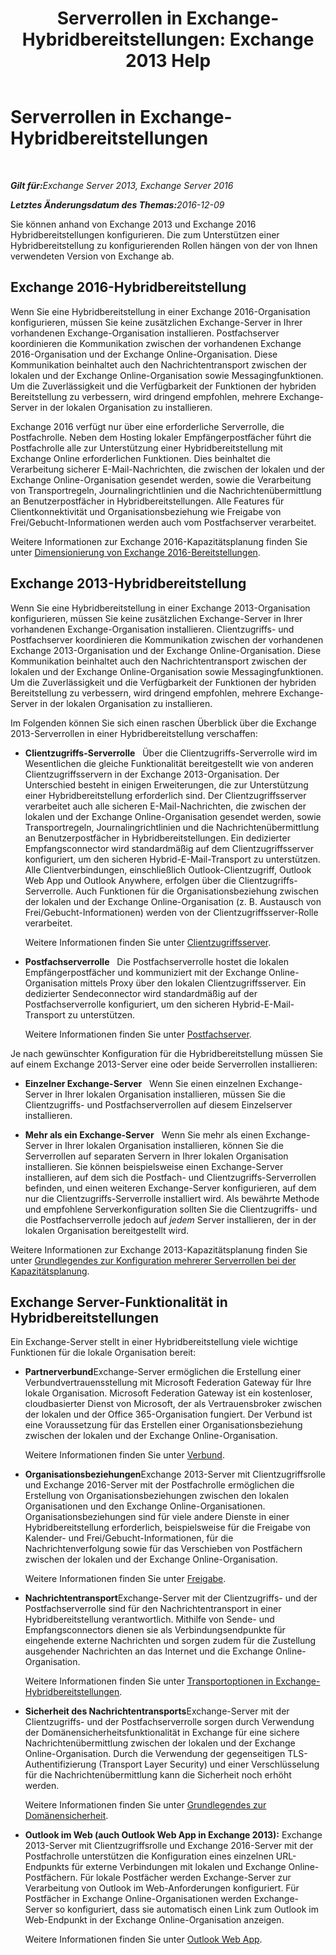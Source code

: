 ﻿---
title: 'Serverrollen in Exchange-Hybridbereitstellungen: Exchange 2013 Help'
TOCTitle: Serverrollen in Exchange-Hybridbereitstellungen
ms:assetid: 7a7eaf17-d2b0-4d62-90a2-45a0d2faca54
ms:mtpsurl: https://technet.microsoft.com/de-de/library/JJ659051(v=EXCHG.150)
ms:contentKeyID: 50477183
ms.date: 01/01/2018
mtps_version: v=EXCHG.150
ms.translationtype: HT
---

# Serverrollen in Exchange-Hybridbereitstellungen

 

_<strong>Gilt für:</strong>Exchange Server 2013, Exchange Server 2016_

_<strong>Letztes Änderungsdatum des Themas:</strong>2016-12-09_

Sie können anhand von Exchange 2013 und Exchange 2016 Hybridbereitstellungen konfigurieren. Die zum Unterstützen einer Hybridbereitstellung zu konfigurierenden Rollen hängen von der von Ihnen verwendeten Version von Exchange ab.

## Exchange 2016-Hybridbereitstellung

Wenn Sie eine Hybridbereitstellung in einer Exchange 2016-Organisation konfigurieren, müssen Sie keine zusätzlichen Exchange-Server in Ihrer vorhandenen Exchange-Organisation installieren. Postfachserver koordinieren die Kommunikation zwischen der vorhandenen Exchange 2016-Organisation und der Exchange Online-Organisation. Diese Kommunikation beinhaltet auch den Nachrichtentransport zwischen der lokalen und der Exchange Online-Organisation sowie Messagingfunktionen. Um die Zuverlässigkeit und die Verfügbarkeit der Funktionen der hybriden Bereitstellung zu verbessern, wird dringend empfohlen, mehrere Exchange-Server in der lokalen Organisation zu installieren.

Exchange 2016 verfügt nur über eine erforderliche Serverrolle, die Postfachrolle. Neben dem Hosting lokaler Empfängerpostfächer führt die Postfachrolle alle zur Unterstützung einer Hybridbereitstellung mit Exchange Online erforderlichen Funktionen. Dies beinhaltet die Verarbeitung sicherer E-Mail-Nachrichten, die zwischen der lokalen und der Exchange Online-Organisation gesendet werden, sowie die Verarbeitung von Transportregeln, Journalingrichtlinien und die Nachrichtenübermittlung an Benutzerpostfächer in Hybridbereitstellungen. Alle Features für Clientkonnektivität und Organisationsbeziehung wie Freigabe von Frei/Gebucht-Informationen werden auch vom Postfachserver verarbeitet.

Weitere Informationen zur Exchange 2016-Kapazitätsplanung finden Sie unter [Dimensionierung von Exchange 2016-Bereitstellungen](http://go.microsoft.com/fwlink/p/?linkid=301990).

## Exchange 2013-Hybridbereitstellung

Wenn Sie eine Hybridbereitstellung in einer Exchange 2013-Organisation konfigurieren, müssen Sie keine zusätzlichen Exchange-Server in Ihrer vorhandenen Exchange-Organisation installieren. Clientzugriffs- und Postfachserver koordinieren die Kommunikation zwischen der vorhandenen Exchange 2013-Organisation und der Exchange Online-Organisation. Diese Kommunikation beinhaltet auch den Nachrichtentransport zwischen der lokalen und der Exchange Online-Organisation sowie Messagingfunktionen. Um die Zuverlässigkeit und die Verfügbarkeit der Funktionen der hybriden Bereitstellung zu verbessern, wird dringend empfohlen, mehrere Exchange-Server in der lokalen Organisation zu installieren.

Im Folgenden können Sie sich einen raschen Überblick über die Exchange 2013-Serverrollen in einer Hybridbereitstellung verschaffen:

  - **Clientzugriffs-Serverrolle**   Über die Clientzugriffs-Serverrolle wird im Wesentlichen die gleiche Funktionalität bereitgestellt wie von anderen Clientzugriffsservern in der Exchange 2013-Organisation. Der Unterschied besteht in einigen Erweiterungen, die zur Unterstützung einer Hybridbereitstellung erforderlich sind. Der Clientzugriffsserver verarbeitet auch alle sicheren E-Mail-Nachrichten, die zwischen der lokalen und der Exchange Online-Organisation gesendet werden, sowie Transportregeln, Journalingrichtlinien und die Nachrichtenübermittlung an Benutzerpostfächer in Hybridbereitstellungen. Ein dedizierter Empfangsconnector wird standardmäßig auf dem Clientzugriffsserver konfiguriert, um den sicheren Hybrid-E-Mail-Transport zu unterstützen. Alle Clientverbindungen, einschließlich Outlook-Clientzugriff, Outlook Web App und Outlook Anywhere, erfolgen über die Clientzugriffs-Serverrolle. Auch Funktionen für die Organisationsbeziehung zwischen der lokalen und der Exchange Online-Organisation (z. B. Austausch von Frei/Gebucht-Informationen) werden von der Clientzugriffsserver-Rolle verarbeitet.
    
    Weitere Informationen finden Sie unter [Clientzugriffsserver](https://technet.microsoft.com/de-de/library/dd298114\(v=exchg.150\)).

  - **Postfachserverrolle**   Die Postfachserverrolle hostet die lokalen Empfängerpostfächer und kommuniziert mit der Exchange Online-Organisation mittels Proxy über den lokalen Clientzugriffsserver. Ein dedizierter Sendeconnector wird standardmäßig auf der Postfachserverrolle konfiguriert, um den sicheren Hybrid-E-Mail-Transport zu unterstützen.
    
    Weitere Informationen finden Sie unter [Postfachserver](https://technet.microsoft.com/de-de/library/jj150491\(v=exchg.150\)).

Je nach gewünschter Konfiguration für die Hybridbereitstellung müssen Sie auf einem Exchange 2013-Server eine oder beide Serverrollen installieren:

  - **Einzelner Exchange-Server**   Wenn Sie einen einzelnen Exchange-Server in Ihrer lokalen Organisation installieren, müssen Sie die Clientzugriffs- und Postfachserverrollen auf diesem Einzelserver installieren.

  - **Mehr als ein Exchange-Server**   Wenn Sie mehr als einen Exchange-Server in Ihrer lokalen Organisation installieren, können Sie die Serverrollen auf separaten Servern in Ihrer lokalen Organisation installieren. Sie können beispielsweise einen Exchange-Server installieren, auf dem sich die Postfach- und Clientzugriffs-Serverrollen befinden, und einen weiteren Exchange-Server konfigurieren, auf dem nur die Clientzugriffs-Serverrolle installiert wird. Als bewährte Methode und empfohlene Serverkonfiguration sollten Sie die Clientzugriffs- und die Postfachserverrolle jedoch auf *jedem* Server installieren, der in der lokalen Organisation bereitgestellt wird.

Weitere Informationen zur Exchange 2013-Kapazitätsplanung finden Sie unter [Grundlegendes zur Konfiguration mehrerer Serverrollen bei der Kapazitätsplanung](http://go.microsoft.com/fwlink/?linkid=266576).

## Exchange Server-Funktionalität in Hybridbereitstellungen

Ein Exchange-Server stellt in einer Hybridbereitstellung viele wichtige Funktionen für die lokale Organisation bereit:

  - **Partnerverbund**Exchange-Server ermöglichen die Erstellung einer Verbundvertrauensstellung mit Microsoft Federation Gateway für Ihre lokale Organisation. Microsoft Federation Gateway ist ein kostenloser, cloudbasierter Dienst von Microsoft, der als Vertrauensbroker zwischen der lokalen und der Office 365-Organisation fungiert. Der Verbund ist eine Voraussetzung für das Erstellen einer Organisationsbeziehung zwischen der lokalen und der Exchange Online-Organisation.
    
    Weitere Informationen finden Sie unter [Verbund](https://technet.microsoft.com/de-de/library/dd335047\(v=exchg.150\)).

  - **Organisationsbeziehungen**Exchange 2013-Server mit Clientzugriffsrolle und Exchange 2016-Server mit der Postfachrolle ermöglichen die Erstellung von Organisationsbeziehungen zwischen den lokalen Organisationen und den Exchange Online-Organisationen. Organisationsbeziehungen sind für viele andere Dienste in einer Hybridbereitstellung erforderlich, beispielsweise für die Freigabe von Kalender- und Frei/Gebucht-Informationen, für die Nachrichtenverfolgung sowie für das Verschieben von Postfächern zwischen der lokalen und der Exchange Online-Organisation.
    
    Weitere Informationen finden Sie unter [Freigabe](https://technet.microsoft.com/de-de/library/dd638083\(v=exchg.150\)).

  - **Nachrichtentransport**Exchange-Server mit der Clientzugriffs- und der Postfachserverrolle sind für den Nachrichtentransport in einer Hybridbereitstellung verantwortlich. Mithilfe von Sende- und Empfangsconnectors dienen sie als Verbindungsendpunkte für eingehende externe Nachrichten und sorgen zudem für die Zustellung ausgehender Nachrichten an das Internet und die Exchange Online-Organisation.
    
    Weitere Informationen finden Sie unter [Transportoptionen in Exchange-Hybridbereitstellungen](transport-options-in-exchange-hybrid-deployments-exchange-2013-help.md).

  - **Sicherheit des Nachrichtentransports**Exchange-Server mit der Clientzugriffs- und der Postfachserverrolle sorgen durch Verwendung der Domänensicherheitsfunktionalität in Exchange für eine sichere Nachrichtenübermittlung zwischen der lokalen und der Exchange Online-Organisation. Durch die Verwendung der gegenseitigen TLS-Authentifizierung (Transport Layer Security) und einer Verschlüsselung für die Nachrichtenübermittlung kann die Sicherheit noch erhöht werden.
    
    Weitere Informationen finden Sie unter [Grundlegendes zur Domänensicherheit](http://go.microsoft.com/fwlink/p/?linkid=266581).

  - **Outlook im Web (auch Outlook Web App in Exchange 2013):**  Exchange 2013-Server mit Clientzugriffsrolle und Exchange 2016-Server mit der Postfachrolle unterstützen die Konfiguration eines einzelnen URL-Endpunkts für externe Verbindungen mit lokalen und Exchange Online-Postfächern. Für lokale Postfächer werden Exchange-Server zur Verarbeitung von Outlook im Web-Anforderungen konfiguriert. Für Postfächer in Exchange Online-Organisationen werden Exchange-Server so konfiguriert, dass sie automatisch einen Link zum Outlook im Web-Endpunkt in der Exchange Online-Organisation anzeigen.
    
    Weitere Informationen finden Sie unter [Outlook Web App](https://technet.microsoft.com/de-de/library/jj657718\(v=exchg.150\)).

